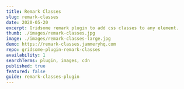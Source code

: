```yaml
---
title: Remark Classes
slug: remark-classes
date: 2020-05-20
excerpt: Gridsome remark plugin to add css classes to any element.
thumb: ./images/remark-classes.jpg
image: ./images/remark-classes-large.jpg
demo: https://remark-classes.jammeryhq.com
repo: gridsome-plugin-remark-classes
availability: 1
searchTerms: plugin, images, cdn
published: true
featured: false
guide: remark-classes-plugin
---
```

